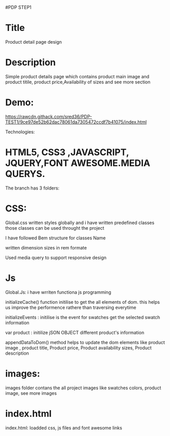 #PDP STEP1
# Title
  Product detail page design
# Description
 Simple product details page which contains product main image and product titile, product price,Availability of sizes and see more section

# Demo:
  https://rawcdn.githack.com/sred36/PDP-TEST1/9ce97de52b62dac78061da7305472ccdf7b41075/index.html

Technologies: 

# HTML5, CSS3 ,JAVASCRIPT, JQUERY,FONT AWESOME.MEDIA QUERYS.

The branch has 3 folders:

# CSS:
  Global.css  written styles globally and i have written predefined classes those classes can be used throught the project

  I have followed Bem structure for classes Name 

  written dimension sizes in rem formate

  Used media query to support responsive design

# Js

  Global.Js: i have wrriten functiona js programming

  initializeCache() function initilise to get the all elements of dom. this helps us improve the performence rathere than traversing everytime

  initializeEvents : initilise is the event for swatches get the selected swatch information 

  var product : initilize jSON OBJECT different product's information

   appendDataToDom() method helps to update the dom elements like product image , product title, Product price, Product availability sizes, Product description


# images:

  images folder contans the all project images like swatches colors, product image, see more images

# index.html
  
  index.html: loadded css, js files and font awesome links
